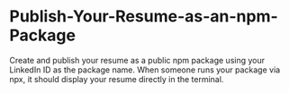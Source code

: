 # Publish-Your-Resume-as-an-npm-Package
Create and publish your resume as a public npm package using your LinkedIn ID as the package name. When someone runs your package via npx, it should display your resume directly in the terminal.
